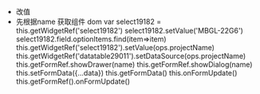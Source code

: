 - 改值
- 先根据name 获取组件 dom
var select19182 = this.getWidgetRef('select19182')
select19182.setValue('MBGL-22G6')
select19182.field.optionItems.find(item=>item)
this.getWidgetRef('select19182').setValue(ops.projectName)
this.getWidgetRef('datatable29011').setDataSource(ops.projectName)
this.getFormRef.showDrawer(name)
this.getFormRef.showDialog(name)
this.setFormData({...data})
this.getFormData()
this.onFormUpdate()
this.getFormRef().onFormUpdate()
